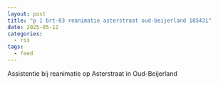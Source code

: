```yaml
---
layout: post
title: "p 1 brt-03 reanimatie asterstraat oud-beijerland 185431"
date: 2025-05-12
categories: 
  - rss
tags: 
  - feed
---
```


Assistentie bij reanimatie op Asterstraat in Oud-Beijerland
